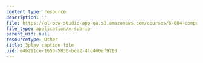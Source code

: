```yaml
---
content_type: resource
description: ''
file: https://ol-ocw-studio-app-qa.s3.amazonaws.com/courses/6-004-computation-structures-spring-2017/e4b291ce16505830bea24fc460ef9763_aR6X3OUAKkI.vtt
file_type: application/x-subrip
parent_uid: null
resourcetype: Other
title: 3play caption file
uid: e4b291ce-1650-5830-bea2-4fc460ef9763
---
```

